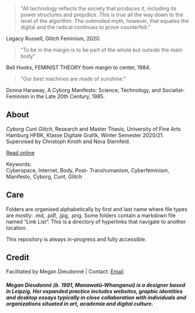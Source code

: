 >"All technology reflects the society that produces it, including its power structures and prejudice. This is true all the way down to the level of the algorithm. The outmoded myth, however, that equates the digital and the radical continues to prove counterfeit." 
<p>Legacy Russell, Glitch Feminism, 2020.</p>

>"To be in the margin is to be part of the whole but outside the main body"
<p>Bell Hooks, FEMINIST THEORY from margin to center, 1984.</p>
 
>"Our best machines are made of sunshine." 
<p>Donna Haraway, A Cyborg Manifesto: Science, Technology, and Socialist-Feminism in the Late 20th Century, 1985.</p>

<h2>About</h2>
</p><i>Cyborg Cunt Glitch</i>, Research and Master Thesis, University of Fine Arts Hamburg HFBK, Klasse Digitale Grafik, Winter Semester 2020/21. Supervised by Christoph Knoth and Nora Sternfeld.</p>

<a href="https://cyborgcuntglitch.megandieudonne.com/">Read online</a>

Keywords:  
Cyberspace, Internet, Body, Post- Transhumanism, Cyberfeminism, Manifesto, Cyborg, Cunt, Glitch</p>

<h2>Care</h2>
<p>Folders are organised alphabetically by first and last name where file types are mostly: .md, .pdf, .jpg, .png. Some folders contain a markdown file named “Link List”. This is a directory of hyperlinks that navigate to another location.</p>

<p>This repository is always in-progress and fully accessible.</p>

<h2>Credit</h2>
Facilitated by Megan Dieudonné | Contact: <a href="mailto:megan.dieudonne@gmail.com">Email</a>
<h5>Megan Dieudonné (b. 1991, Manawatū-Whanganui) is a designer based in Leipzig. Her expanded practice includes websites, graphic identities and desktop essays typically in close collaboration with individuals and organizations situated in art, academia and digital culture.</h5>
